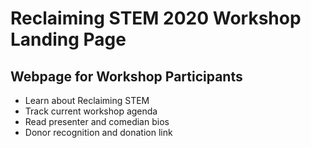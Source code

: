 # Reclaiming STEM 2020 Workshop Landing Page
## Webpage for Workshop Participants
- Learn about Reclaiming STEM
- Track current workshop agenda
- Read presenter and comedian bios
- Donor recognition and donation link
